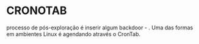 # CRONOTAB
processo de pós-exploração é inserir algum backdoor - . Uma das formas em ambientes Linux é agendando através o CronTab.
